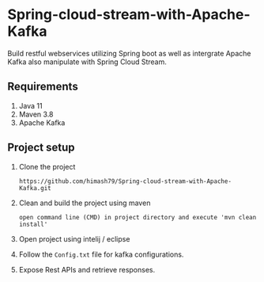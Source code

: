 # Spring-cloud-stream-with-Apache-Kafka
Build restful webservices utilizing Spring boot as well as intergrate Apache Kafka also manipulate with Spring Cloud Stream.

## Requirements

01) Java 11
02) Maven 3.8
03) Apache Kafka 

## Project setup

01) Clone the project

		https://github.com/himash79/Spring-cloud-stream-with-Apache-Kafka.git

02) Clean and build the project using maven

		open command line (CMD) in project directory and execute 'mvn clean install'
		
03) Open project using intelij / eclipse

04) Follow the `Config.txt` file for kafka configurations.
		
04) Expose Rest APIs and retrieve responses.
